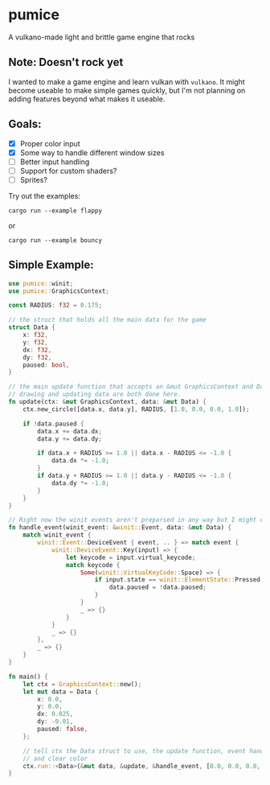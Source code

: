 # pumice
A vulkano-made light and brittle game engine that rocks

## Note: Doesn't rock yet

I wanted to make a game engine and learn vulkan with `vulkano`. It might become useable to make simple games quickly, but I'm not planning on adding features beyond what makes it useable. 

## Goals:
- [X] Proper color input
- [X] Some way to handle different window sizes
- [ ] Better input handling
- [ ] Support for custom shaders?
- [ ] Sprites?

Try out the examples:
```
cargo run --example flappy
```
or
```
cargo run --example bouncy
```

## Simple Example:
```rust
use pumice::winit;
use pumice::GraphicsContext;

const RADIUS: f32 = 0.175;

// the struct that holds all the main data for the game
struct Data {
    x: f32,
    y: f32,
    dx: f32,
    dy: f32,
    paused: bool,
}

// the main update function that accepts an &mut GraphicsContext and Data
// drawing and updating data are both done here.
fn update(ctx: &mut GraphicsContext, data: &mut Data) {
    ctx.new_circle([data.x, data.y], RADIUS, [1.0, 0.0, 0.0, 1.0]);

    if !data.paused {
        data.x += data.dx;
        data.y += data.dy;

        if data.x + RADIUS >= 1.0 || data.x - RADIUS <= -1.0 {
            data.dx *= -1.0;
        }
        if data.y + RADIUS >= 1.0 || data.y - RADIUS <= -1.0 {
            data.dy *= -1.0;
        }
    }
}

// Right now the winit events aren't preparsed in any way but I might change that
fn handle_event(winit_event: &winit::Event, data: &mut Data) {
    match winit_event {
        winit::Event::DeviceEvent { event, .. } => match event {
            winit::DeviceEvent::Key(input) => {
                let keycode = input.virtual_keycode;
                match keycode {
                    Some(winit::VirtualKeyCode::Space) => {
                        if input.state == winit::ElementState::Pressed {
                            data.paused = !data.paused;
                        }
                    }
                    _ => {}
                }
            }
            _ => {}
        },
        _ => {}
    }
}

fn main() {
    let ctx = GraphicsContext::new();
    let mut data = Data {
        x: 0.0,
        y: 0.0,
        dx: 0.025,
        dy: -0.01,
        paused: false,
    };

    // tell ctx the Data struct to use, the update function, event handling function,
    // and clear color
    ctx.run::<Data>(&mut data, &update, &handle_event, [0.0, 0.0, 0.0, 1.0]);
}

```
